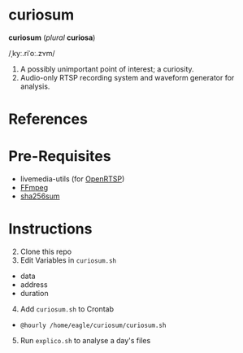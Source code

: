 # curiosum

**curiosum** (*plural* **curiosa**)

/ˌkyː.riˈoː.zʏm/

1. A possibly unimportant point of interest; a curiosity.
2. Audio-only RTSP recording system and waveform generator for analysis.

# References


# Pre-Requisites

- livemedia-utils (for [OpenRTSP](http://www.live555.com/openRTSP/))
- [FFmpeg](https://ffmpeg.org/)
- [sha256sum](https://help.ubuntu.com/community/HowToSHA256SUM)


# Instructions

2. Clone this repo
3. Edit Variables in `curiosum.sh`

- data
- address
- duration


4. Add `curiosum.sh` to Crontab

- `@hourly /home/eagle/curiosum/curiosum.sh`

5. Run `explico.sh` to analyse a day's files
